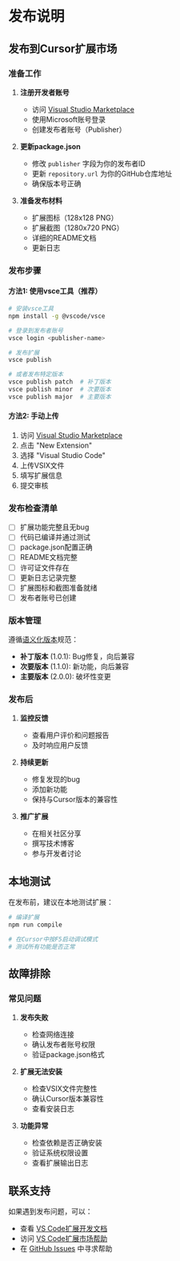 # 发布说明

## 发布到Cursor扩展市场

### 准备工作

1. **注册开发者账号**
   - 访问 [Visual Studio Marketplace](https://marketplace.visualstudio.com/)
   - 使用Microsoft账号登录
   - 创建发布者账号（Publisher）

2. **更新package.json**
   - 修改 `publisher` 字段为你的发布者ID
   - 更新 `repository.url` 为你的GitHub仓库地址
   - 确保版本号正确

3. **准备发布材料**
   - 扩展图标（128x128 PNG）
   - 扩展截图（1280x720 PNG）
   - 详细的README文档
   - 更新日志

### 发布步骤

#### 方法1: 使用vsce工具（推荐）

```bash
# 安装vsce工具
npm install -g @vscode/vsce

# 登录到发布者账号
vsce login <publisher-name>

# 发布扩展
vsce publish

# 或者发布特定版本
vsce publish patch  # 补丁版本
vsce publish minor  # 次要版本
vsce publish major  # 主要版本
```

#### 方法2: 手动上传

1. 访问 [Visual Studio Marketplace](https://marketplace.visualstudio.com/manage)
2. 点击 "New Extension"
3. 选择 "Visual Studio Code"
4. 上传VSIX文件
5. 填写扩展信息
6. 提交审核

### 发布检查清单

- [ ] 扩展功能完整且无bug
- [ ] 代码已编译并通过测试
- [ ] package.json配置正确
- [ ] README文档完整
- [ ] 许可证文件存在
- [ ] 更新日志记录完整
- [ ] 扩展图标和截图准备就绪
- [ ] 发布者账号已创建

### 版本管理

遵循[语义化版本](https://semver.org/lang/zh-CN/)规范：

- **补丁版本** (1.0.1): Bug修复，向后兼容
- **次要版本** (1.1.0): 新功能，向后兼容
- **主要版本** (2.0.0): 破坏性变更

### 发布后

1. **监控反馈**
   - 查看用户评价和问题报告
   - 及时响应用户反馈

2. **持续更新**
   - 修复发现的bug
   - 添加新功能
   - 保持与Cursor版本的兼容性

3. **推广扩展**
   - 在相关社区分享
   - 撰写技术博客
   - 参与开发者讨论

## 本地测试

在发布前，建议在本地测试扩展：

```bash
# 编译扩展
npm run compile

# 在Cursor中按F5启动调试模式
# 测试所有功能是否正常
```

## 故障排除

### 常见问题

1. **发布失败**
   - 检查网络连接
   - 确认发布者账号权限
   - 验证package.json格式

2. **扩展无法安装**
   - 检查VSIX文件完整性
   - 确认Cursor版本兼容性
   - 查看安装日志

3. **功能异常**
   - 检查依赖是否正确安装
   - 验证系统权限设置
   - 查看扩展输出日志

## 联系支持

如果遇到发布问题，可以：

- 查看 [VS Code扩展开发文档](https://code.visualstudio.com/api)
- 访问 [VS Code扩展市场帮助](https://marketplace.visualstudio.com/help)
- 在 [GitHub Issues](https://github.com/microsoft/vscode/issues) 中寻求帮助 
